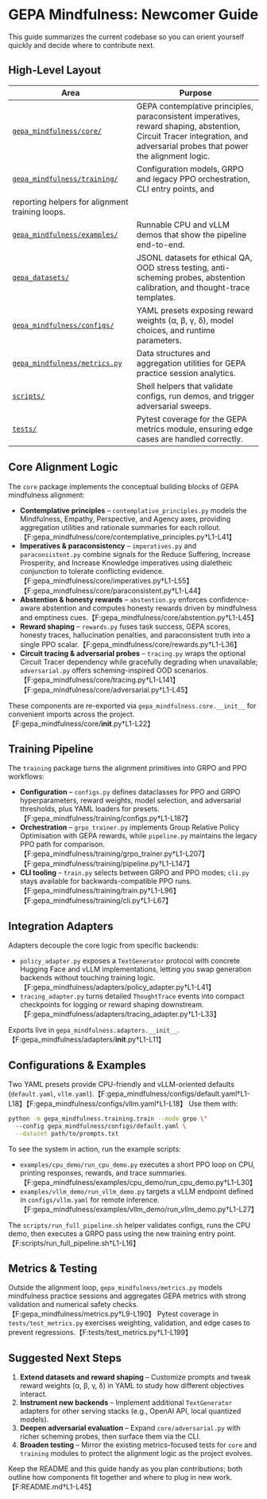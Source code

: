 # GEPA Mindfulness: Newcomer Guide

This guide summarizes the current codebase so you can orient yourself quickly and decide where to contribute next.

## High-Level Layout

| Area | Purpose |
| ---- | ------- |
| [`gepa_mindfulness/core/`](../gepa_mindfulness/core) | GEPA contemplative principles, paraconsistent imperatives, reward shaping, abstention, Circuit Tracer integration, and adversarial probes that power the alignment logic. |
| [`gepa_mindfulness/training/`](../gepa_mindfulness/training) | Configuration models, GRPO and legacy PPO orchestration, CLI entry points, and
reporting helpers for alignment training loops. |
| [`gepa_mindfulness/examples/`](../gepa_mindfulness/examples) | Runnable CPU and vLLM demos that show the pipeline end-to-end. |
| [`gepa_datasets/`](../gepa_datasets) | JSONL datasets for ethical QA, OOD stress testing, anti-scheming probes, abstention calibration, and thought-trace templates. |
| [`gepa_mindfulness/configs/`](../gepa_mindfulness/configs) | YAML presets exposing reward weights (α, β, γ, δ), model choices, and runtime parameters. |
| [`gepa_mindfulness/metrics.py`](../gepa_mindfulness/metrics.py) | Data structures and aggregation utilities for GEPA practice session analytics. |
| [`scripts/`](../scripts) | Shell helpers that validate configs, run demos, and trigger adversarial sweeps. |
| [`tests/`](../tests) | Pytest coverage for the GEPA metrics module, ensuring edge cases are handled correctly. |

## Core Alignment Logic

The `core` package implements the conceptual building blocks of GEPA mindfulness alignment:

* **Contemplative principles** – `contemplative_principles.py` models the Mindfulness, Empathy, Perspective, and Agency axes, providing aggregation utilities and rationale summaries for each rollout.【F:gepa_mindfulness/core/contemplative_principles.py†L1-L41】
* **Imperatives & paraconsistency** – `imperatives.py` and `paraconsistent.py` combine signals for the Reduce Suffering, Increase Prosperity, and Increase Knowledge imperatives using dialetheic conjunction to tolerate conflicting evidence.【F:gepa_mindfulness/core/imperatives.py†L1-L55】【F:gepa_mindfulness/core/paraconsistent.py†L1-L44】
* **Abstention & honesty rewards** – `abstention.py` enforces confidence-aware abstention and computes honesty rewards driven by mindfulness and emptiness cues.【F:gepa_mindfulness/core/abstention.py†L1-L45】
* **Reward shaping** – `rewards.py` fuses task success, GEPA scores, honesty traces, hallucination penalties, and paraconsistent truth into a single PPO scalar.【F:gepa_mindfulness/core/rewards.py†L1-L36】
* **Circuit tracing & adversarial probes** – `tracing.py` wraps the optional Circuit Tracer dependency while gracefully degrading when unavailable; `adversarial.py` offers scheming-inspired OOD scenarios.【F:gepa_mindfulness/core/tracing.py†L1-L141】【F:gepa_mindfulness/core/adversarial.py†L1-L45】

These components are re-exported via `gepa_mindfulness.core.__init__` for convenient imports across the project.【F:gepa_mindfulness/core/__init__.py†L1-L22】

## Training Pipeline

The `training` package turns the alignment primitives into GRPO and PPO workflows:

* **Configuration** – `configs.py` defines dataclasses for PPO and GRPO hyperparameters, reward weights, model
  selection, and adversarial thresholds, plus YAML loaders for presets.【F:gepa_mindfulness/training/configs.py†L1-L187】
* **Orchestration** – `grpo_trainer.py` implements Group Relative Policy Optimisation with GEPA rewards, while
  `pipeline.py` maintains the legacy PPO path for comparison.【F:gepa_mindfulness/training/grpo_trainer.py†L1-L207】【F:gepa_mindfulness/training/pipeline.py†L1-L147】
* **CLI tooling** – `train.py` selects between GRPO and PPO modes; `cli.py` stays available for backwards-compatible
  PPO runs.【F:gepa_mindfulness/training/train.py†L1-L96】【F:gepa_mindfulness/training/cli.py†L1-L67】

## Integration Adapters

Adapters decouple the core logic from specific backends:

* `policy_adapter.py` exposes a `TextGenerator` protocol with concrete Hugging Face and vLLM implementations, letting you swap generation backends without touching training logic.【F:gepa_mindfulness/adapters/policy_adapter.py†L1-L41】
* `tracing_adapter.py` turns detailed `ThoughtTrace` events into compact checkpoints for logging or reward shaping downstream.【F:gepa_mindfulness/adapters/tracing_adapter.py†L1-L33】

Exports live in `gepa_mindfulness.adapters.__init__`.【F:gepa_mindfulness/adapters/__init__.py†L1-L11】

## Configurations & Examples

Two YAML presets provide CPU-friendly and vLLM-oriented defaults (`default.yaml`, `vllm.yaml`).【F:gepa_mindfulness/configs/default.yaml†L1-L18】【F:gepa_mindfulness/configs/vllm.yaml†L1-L18】 Use them with:

```bash
python -m gepa_mindfulness.training.train --mode grpo \"
  --config gepa_mindfulness/configs/default.yaml \
  --dataset path/to/prompts.txt
```

To see the system in action, run the example scripts:

* `examples/cpu_demo/run_cpu_demo.py` executes a short PPO loop on CPU, printing responses, rewards, and trace summaries.【F:gepa_mindfulness/examples/cpu_demo/run_cpu_demo.py†L1-L30】
* `examples/vllm_demo/run_vllm_demo.py` targets a vLLM endpoint defined in `configs/vllm.yaml` for remote inference.【F:gepa_mindfulness/examples/vllm_demo/run_vllm_demo.py†L1-L27】

The `scripts/run_full_pipeline.sh` helper validates configs, runs the CPU demo, then executes a GRPO pass
using the new training entry point.【F:scripts/run_full_pipeline.sh†L1-L16】
## Metrics & Testing

Outside the alignment loop, `gepa_mindfulness/metrics.py` models mindfulness practice sessions and aggregates GEPA metrics with strong validation and numerical safety checks.【F:gepa_mindfulness/metrics.py†L9-L190】 Pytest coverage in `tests/test_metrics.py` exercises weighting, validation, and edge cases to prevent regressions.【F:tests/test_metrics.py†L1-L199】

## Suggested Next Steps

1. **Extend datasets and reward shaping** – Customize prompts and tweak reward weights (α, β, γ, δ) in YAML to study how different objectives interact.
2. **Instrument new backends** – Implement additional `TextGenerator` adapters for other serving stacks (e.g., OpenAI API, local quantized models).
3. **Deepen adversarial evaluation** – Expand `core/adversarial.py` with richer scheming probes, then surface them via the CLI.
4. **Broaden testing** – Mirror the existing metrics-focused tests for `core` and `training` modules to protect the alignment logic as the project evolves.

Keep the README and this guide handy as you plan contributions; both outline how components fit together and where to plug in new work.【F:README.md†L1-L45】
